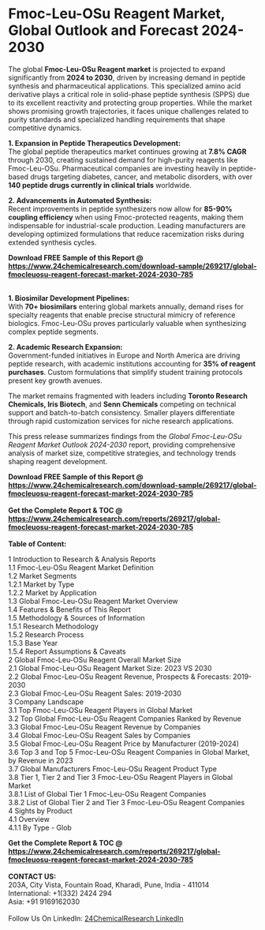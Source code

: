 <h1>Fmoc-Leu-OSu Reagent Market, Global Outlook and Forecast 2024-2030</h1><p>The global <strong>Fmoc-Leu-OSu Reagent market</strong> is projected to expand significantly from <strong>2024 to 2030</strong>, driven by increasing demand in peptide synthesis and pharmaceutical applications. This specialized amino acid derivative plays a critical role in solid-phase peptide synthesis (SPPS) due to its excellent reactivity and protecting group properties. While the market shows promising growth trajectories, it faces unique challenges related to purity standards and specialized handling requirements that shape competitive dynamics.</p><p><strong>1. Expansion in Peptide Therapeutics Development:</strong><br>
The global peptide therapeutics market continues growing at <strong>7.8% CAGR</strong> through 2030, creating sustained demand for high-purity reagents like Fmoc-Leu-OSu. Pharmaceutical companies are investing heavily in peptide-based drugs targeting diabetes, cancer, and metabolic disorders, with over <strong>140 peptide drugs currently in clinical trials</strong> worldwide.</p><p><strong>2. Advancements in Automated Synthesis:</strong><br>
Recent improvements in peptide synthesizers now allow for <strong>85-90% coupling efficiency</strong> when using Fmoc-protected reagents, making them indispensable for industrial-scale production. Leading manufacturers are developing optimized formulations that reduce racemization risks during extended synthesis cycles.</p><div><b>Download FREE Sample of this Report @ 
            <a href="https://www.24chemicalresearch.com/download-sample/269217/global-fmocleuosu-reagent-forecast-market-2024-2030-785">
            https://www.24chemicalresearch.com/download-sample/269217/global-fmocleuosu-reagent-forecast-market-2024-2030-785</a></b></div><br><p><strong>1. Biosimilar Development Pipelines:</strong><br>
With <strong>70+ biosimilars</strong> entering global markets annually, demand rises for specialty reagents that enable precise structural mimicry of reference biologics. Fmoc-Leu-OSu proves particularly valuable when synthesizing complex peptide segments.</p><p><strong>2. Academic Research Expansion:</strong><br>
Government-funded initiatives in Europe and North America are driving peptide research, with academic institutions accounting for <strong>35% of reagent purchases</strong>. Custom formulations that simplify student training protocols present key growth avenues.</p><p>The market remains fragmented with leaders including <strong>Toronto Research Chemicals, Iris Biotech</strong>, and <strong>Senn Chemicals</strong> competing on technical support and batch-to-batch consistency. Smaller players differentiate through rapid customization services for niche research applications.</p><p>This press release summarizes findings from the <em>Global Fmoc-Leu-OSu Reagent Market Outlook 2024-2030</em> report, providing comprehensive analysis of market size, competitive strategies, and technology trends shaping reagent development.</p><div><b>Download FREE Sample of this Report @ 
            <a href="https://www.24chemicalresearch.com/download-sample/269217/global-fmocleuosu-reagent-forecast-market-2024-2030-785">
            https://www.24chemicalresearch.com/download-sample/269217/global-fmocleuosu-reagent-forecast-market-2024-2030-785</a></b></div><br><div><b>Get the Complete Report & TOC @ 
            <a href="https://www.24chemicalresearch.com/reports/269217/global-fmocleuosu-reagent-forecast-market-2024-2030-785">
            https://www.24chemicalresearch.com/reports/269217/global-fmocleuosu-reagent-forecast-market-2024-2030-785</a></b></div><br>
            <b>Table of Content:</b><p>1 Introduction to Research & Analysis Reports<br />
    1.1 Fmoc-Leu-OSu Reagent Market Definition<br />
    1.2 Market Segments<br />
        1.2.1 Market by Type<br />
        1.2.2 Market by Application<br />
    1.3 Global Fmoc-Leu-OSu Reagent Market Overview<br />
    1.4 Features & Benefits of This Report<br />
    1.5 Methodology & Sources of Information<br />
        1.5.1 Research Methodology<br />
        1.5.2 Research Process<br />
        1.5.3 Base Year<br />
        1.5.4 Report Assumptions & Caveats<br />
2 Global Fmoc-Leu-OSu Reagent Overall Market Size<br />
    2.1 Global Fmoc-Leu-OSu Reagent Market Size: 2023 VS 2030<br />
    2.2 Global Fmoc-Leu-OSu Reagent Revenue, Prospects & Forecasts: 2019-2030<br />
    2.3 Global Fmoc-Leu-OSu Reagent Sales: 2019-2030<br />
3 Company Landscape<br />
    3.1 Top Fmoc-Leu-OSu Reagent Players in Global Market<br />
    3.2 Top Global Fmoc-Leu-OSu Reagent Companies Ranked by Revenue<br />
    3.3 Global Fmoc-Leu-OSu Reagent Revenue by Companies<br />
    3.4 Global Fmoc-Leu-OSu Reagent Sales by Companies<br />
    3.5 Global Fmoc-Leu-OSu Reagent Price by Manufacturer (2019-2024)<br />
    3.6 Top 3 and Top 5 Fmoc-Leu-OSu Reagent Companies in Global Market, by Revenue in 2023<br />
    3.7 Global Manufacturers Fmoc-Leu-OSu Reagent Product Type<br />
    3.8 Tier 1, Tier 2 and Tier 3 Fmoc-Leu-OSu Reagent Players in Global Market<br />
        3.8.1 List of Global Tier 1 Fmoc-Leu-OSu Reagent Companies<br />
        3.8.2 List of Global Tier 2 and Tier 3 Fmoc-Leu-OSu Reagent Companies<br />
4 Sights by Product<br />
    4.1 Overview<br />
        4.1.1 By Type - Glob</p><div><b>Get the Complete Report & TOC @ 
            <a href="https://www.24chemicalresearch.com/reports/269217/global-fmocleuosu-reagent-forecast-market-2024-2030-785">
            https://www.24chemicalresearch.com/reports/269217/global-fmocleuosu-reagent-forecast-market-2024-2030-785</a></b></div><br><b>CONTACT US:</b><br>
            203A, City Vista, Fountain Road, Kharadi, Pune, India - 411014<br>
            International: +1(332) 2424 294<br>
            Asia: +91 9169162030 <br><br>
            Follow Us On LinkedIn: <a href="https://www.linkedin.com/company/24chemicalresearch/">24ChemicalResearch LinkedIn</a>